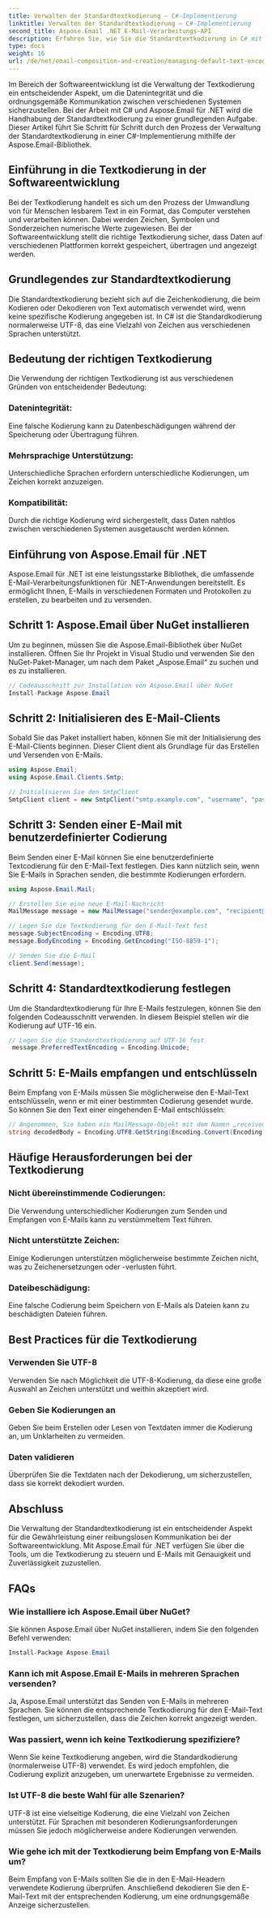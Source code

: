 ```yaml
---
title: Verwalten der Standardtextkodierung – C#-Implementierung
linktitle: Verwalten der Standardtextkodierung – C#-Implementierung
second_title: Aspose.Email .NET E-Mail-Verarbeitungs-API
description: Erfahren Sie, wie Sie die Standardtextkodierung in C# mit Aspose.Email für .NET verwalten. Befolgen Sie die Schritt-für-Schritt-Anleitung mit Quellcode und stellen Sie eine genaue Datenkommunikation sicher.
type: docs
weight: 16
url: /de/net/email-composition-and-creation/managing-default-text-encoding-csharp-implementation/
---
```


Im Bereich der Softwareentwicklung ist die Verwaltung der Textkodierung ein entscheidender Aspekt, um die Datenintegrität und die ordnungsgemäße Kommunikation zwischen verschiedenen Systemen sicherzustellen. Bei der Arbeit mit C# und Aspose.Email für .NET wird die Handhabung der Standardtextkodierung zu einer grundlegenden Aufgabe. Dieser Artikel führt Sie Schritt für Schritt durch den Prozess der Verwaltung der Standardtextkodierung in einer C#-Implementierung mithilfe der Aspose.Email-Bibliothek.


## Einführung in die Textkodierung in der Softwareentwicklung

Bei der Textkodierung handelt es sich um den Prozess der Umwandlung von für Menschen lesbarem Text in ein Format, das Computer verstehen und verarbeiten können. Dabei werden Zeichen, Symbolen und Sonderzeichen numerische Werte zugewiesen. Bei der Softwareentwicklung stellt die richtige Textkodierung sicher, dass Daten auf verschiedenen Plattformen korrekt gespeichert, übertragen und angezeigt werden.

## Grundlegendes zur Standardtextkodierung

Die Standardtextkodierung bezieht sich auf die Zeichenkodierung, die beim Kodieren oder Dekodieren von Text automatisch verwendet wird, wenn keine spezifische Kodierung angegeben ist. In C# ist die Standardkodierung normalerweise UTF-8, das eine Vielzahl von Zeichen aus verschiedenen Sprachen unterstützt.

## Bedeutung der richtigen Textkodierung

Die Verwendung der richtigen Textkodierung ist aus verschiedenen Gründen von entscheidender Bedeutung:
### Datenintegrität:
Eine falsche Kodierung kann zu Datenbeschädigungen während der Speicherung oder Übertragung führen.
### Mehrsprachige Unterstützung: 
Unterschiedliche Sprachen erfordern unterschiedliche Kodierungen, um Zeichen korrekt anzuzeigen.
### Kompatibilität:
Durch die richtige Kodierung wird sichergestellt, dass Daten nahtlos zwischen verschiedenen Systemen ausgetauscht werden können.

## Einführung von Aspose.Email für .NET

Aspose.Email für .NET ist eine leistungsstarke Bibliothek, die umfassende E-Mail-Verarbeitungsfunktionen für .NET-Anwendungen bereitstellt. Es ermöglicht Ihnen, E-Mails in verschiedenen Formaten und Protokollen zu erstellen, zu bearbeiten und zu versenden.

## Schritt 1: Aspose.Email über NuGet installieren

Um zu beginnen, müssen Sie die Aspose.Email-Bibliothek über NuGet installieren. Öffnen Sie Ihr Projekt in Visual Studio und verwenden Sie den NuGet-Paket-Manager, um nach dem Paket „Aspose.Email“ zu suchen und es zu installieren.

```csharp
// Codeausschnitt zur Installation von Aspose.Email über NuGet
Install-Package Aspose.Email
```

## Schritt 2: Initialisieren des E-Mail-Clients

Sobald Sie das Paket installiert haben, können Sie mit der Initialisierung des E-Mail-Clients beginnen. Dieser Client dient als Grundlage für das Erstellen und Versenden von E-Mails.

```csharp
using Aspose.Email;
using Aspose.Email.Clients.Smtp;

// Initialisieren Sie den SmtpClient
SmtpClient client = new SmtpClient("smtp.example.com", "username", "password");
```

## Schritt 3: Senden einer E-Mail mit benutzerdefinierter Codierung

Beim Senden einer E-Mail können Sie eine benutzerdefinierte Textcodierung für den E-Mail-Text festlegen. Dies kann nützlich sein, wenn Sie E-Mails in Sprachen senden, die bestimmte Kodierungen erfordern.

```csharp
using Aspose.Email.Mail;

// Erstellen Sie eine neue E-Mail-Nachricht
MailMessage message = new MailMessage("sender@example.com", "recipient@example.com", "Subject", "Body");

// Legen Sie die Textkodierung für den E-Mail-Text fest
message.SubjectEncoding = Encoding.UTF8;
message.BodyEncoding = Encoding.GetEncoding("ISO-8859-1");

// Senden Sie die E-Mail
client.Send(message);
```

## Schritt 4: Standardtextkodierung festlegen

Um die Standardtextkodierung für Ihre E-Mails festzulegen, können Sie den folgenden Codeausschnitt verwenden. In diesem Beispiel stellen wir die Kodierung auf UTF-16 ein.

```csharp
// Legen Sie die Standardtextkodierung auf UTF-16 fest
 message.PreferredTextEncoding = Encoding.Unicode;
```

## Schritt 5: E-Mails empfangen und entschlüsseln

Beim Empfang von E-Mails müssen Sie möglicherweise den E-Mail-Text entschlüsseln, wenn er mit einer bestimmten Codierung gesendet wurde. So können Sie den Text einer eingehenden E-Mail entschlüsseln:

```csharp
// Angenommen, Sie haben ein MailMessage-Objekt mit dem Namen „receivedMessage“.
string decodedBody = Encoding.UTF8.GetString(Encoding.Convert(Encoding.GetEncoding("ISO-8859-1"), Encoding.UTF8, Encoding.GetEncoding("ISO-8859-1").GetBytes(receivedMessage.Body)));
```

## Häufige Herausforderungen bei der Textkodierung

### Nicht übereinstimmende Codierungen: 
Die Verwendung unterschiedlicher Kodierungen zum Senden und Empfangen von E-Mails kann zu verstümmeltem Text führen.
### Nicht unterstützte Zeichen:
Einige Kodierungen unterstützen möglicherweise bestimmte Zeichen nicht, was zu Zeichenersetzungen oder -verlusten führt.
### Dateibeschädigung: 
Eine falsche Codierung beim Speichern von E-Mails als Dateien kann zu beschädigten Dateien führen.

## Best Practices für die Textkodierung

### Verwenden Sie UTF-8 
 Verwenden Sie nach Möglichkeit die UTF-8-Kodierung, da diese eine große Auswahl an Zeichen unterstützt und weithin akzeptiert wird.
### Geben Sie Kodierungen an 
 Geben Sie beim Erstellen oder Lesen von Textdaten immer die Kodierung an, um Unklarheiten zu vermeiden.
### Daten validieren 
 Überprüfen Sie die Textdaten nach der Dekodierung, um sicherzustellen, dass sie korrekt dekodiert wurden.

## Abschluss

Die Verwaltung der Standardtextkodierung ist ein entscheidender Aspekt für die Gewährleistung einer reibungslosen Kommunikation bei der Softwareentwicklung. Mit Aspose.Email für .NET verfügen Sie über die Tools, um die Textkodierung zu steuern und E-Mails mit Genauigkeit und Zuverlässigkeit zuzustellen.

## FAQs

### Wie installiere ich Aspose.Email über NuGet?

Sie können Aspose.Email über NuGet installieren, indem Sie den folgenden Befehl verwenden:
```csharp
Install-Package Aspose.Email
```

### Kann ich mit Aspose.Email E-Mails in mehreren Sprachen versenden?

Ja, Aspose.Email unterstützt das Senden von E-Mails in mehreren Sprachen. Sie können die entsprechende Textkodierung für den E-Mail-Text festlegen, um sicherzustellen, dass die Zeichen korrekt angezeigt werden.

### Was passiert, wenn ich keine Textkodierung spezifiziere?

Wenn Sie keine Textkodierung angeben, wird die Standardkodierung (normalerweise UTF-8) verwendet. Es wird jedoch empfohlen, die Codierung explizit anzugeben, um unerwartete Ergebnisse zu vermeiden.

### Ist UTF-8 die beste Wahl für alle Szenarien?

UTF-8 ist eine vielseitige Kodierung, die eine Vielzahl von Zeichen unterstützt. Für Sprachen mit besonderen Kodierungsanforderungen müssen Sie jedoch möglicherweise andere Kodierungen verwenden.

### Wie gehe ich mit der Textkodierung beim Empfang von E-Mails um?

Beim Empfang von E-Mails sollten Sie die in den E-Mail-Headern verwendete Kodierung überprüfen. Anschließend dekodieren Sie den E-Mail-Text mit der entsprechenden Kodierung, um eine ordnungsgemäße Anzeige sicherzustellen.